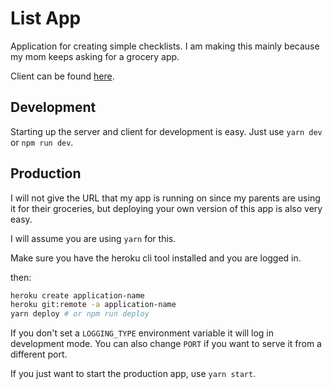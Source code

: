 # List App

Application for creating simple checklists. I am making this mainly because my mom keeps asking for a grocery app.

Client can be found [here](client).

## Development

Starting up the server and client for development is easy. Just use `yarn dev` or `npm run dev`.

## Production

I will not give the URL that my app is running on since my parents are using it for their groceries,
but deploying your own version of this app is also very easy.

I will assume you are using `yarn` for this.

Make sure you have the heroku cli tool installed and you are logged in.

then:

```sh
heroku create application-name
heroku git:remote -a application-name
yarn deploy # or npm run deploy
```

If you don't set a `LOGGING_TYPE` environment variable it will log in development mode.
You can also change `PORT` if you want to serve it from a different port.

If you just want to start the production app, use `yarn start`.